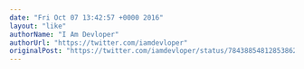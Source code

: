 ```yaml
---
date: "Fri Oct 07 13:42:57 +0000 2016"
layout: "like"
authorName: "I Am Devloper"
authorUrl: "https://twitter.com/iamdevloper"
originalPost: "https://twitter.com/iamdevloper/status/784388548128538624"
---
```

